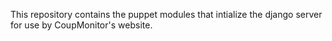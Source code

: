 This repository contains the puppet modules that intialize the django server for use by CoupMonitor's website.
